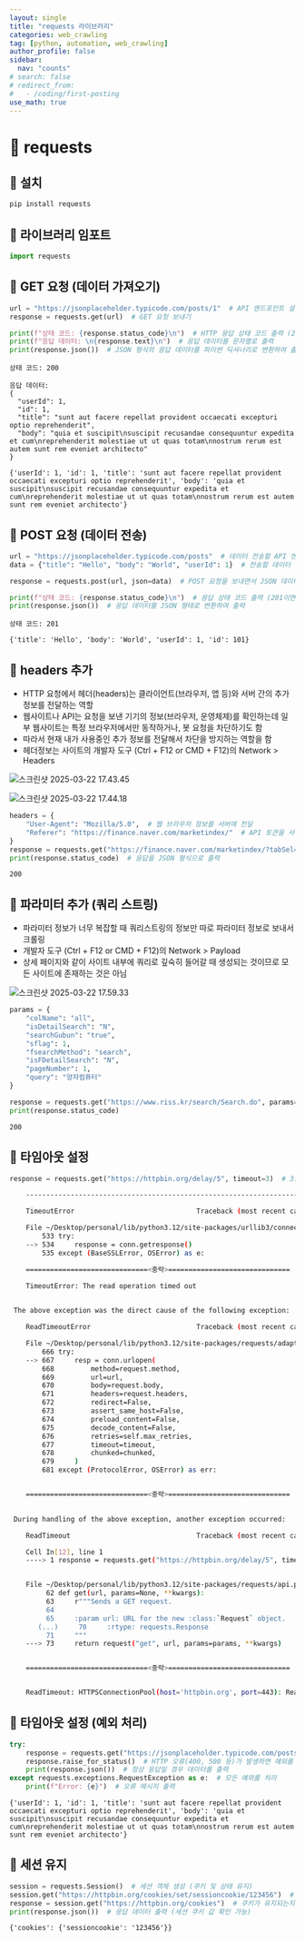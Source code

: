 ```yaml
---
layout: single
title: "requests 라이브러리"
categories: web_crawling
tag: [python, automation, web_crawling]
author_profile: false
sidebar:
  nav: "counts"
# search: false
# redirect_from:
#   - /coding/first-posting
use_math: true
---
```


# 👑 requests

## 🌟 설치

```sh
pip install requests
```

## 🌟 라이브러리 임포트

```python
import requests
```

## 🌟 GET 요청 (데이터 가져오기)

```python
url = "https://jsonplaceholder.typicode.com/posts/1"  # API 엔드포인트 설정
response = requests.get(url)  # GET 요청 보내기

print(f"상태 코드: {response.status_code}\n")  # HTTP 응답 상태 코드 출력 (200이면 성공)
print(f"응답 데이터: \n{response.text}\n")  # 응답 데이터를 문자열로 출력
print(response.json())  # JSON 형식의 응답 데이터를 파이썬 딕셔너리로 변환하여 출력
```

    상태 코드: 200

    응답 데이터:
    {
      "userId": 1,
      "id": 1,
      "title": "sunt aut facere repellat provident occaecati excepturi optio reprehenderit",
      "body": "quia et suscipit\nsuscipit recusandae consequuntur expedita et cum\nreprehenderit molestiae ut ut quas totam\nnostrum rerum est autem sunt rem eveniet architecto"
    }

    {'userId': 1, 'id': 1, 'title': 'sunt aut facere repellat provident occaecati excepturi optio reprehenderit', 'body': 'quia et suscipit\nsuscipit recusandae consequuntur expedita et cum\nreprehenderit molestiae ut ut quas totam\nnostrum rerum est autem sunt rem eveniet architecto'}

## 🌟 POST 요청 (데이터 전송)

```python
url = "https://jsonplaceholder.typicode.com/posts"  # 데이터 전송할 API 엔드포인트 설정
data = {"title": "Hello", "body": "World", "userId": 1}  # 전송할 데이터 정의

response = requests.post(url, json=data)  # POST 요청을 보내면서 JSON 데이터를 함께 전송

print(f"상태 코드: {response.status_code}\n")  # 응답 상태 코드 출력 (201이면 데이터 생성 성공)
print(response.json())  # 응답 데이터를 JSON 형태로 변환하여 출력
```

    상태 코드: 201

    {'title': 'Hello', 'body': 'World', 'userId': 1, 'id': 101}

## 🌟 headers 추가

- HTTP 요청에서 헤더(headers)는 클라이언트(브라우저, 앱 등)와 서버 간의 추가 정보를 전달하는 역할
- 웹사이트나 API는 요청을 보낸 기기의 정보(브라우저, 운영체제)를 확인하는데 일부 웹사이트는 특정 브라우저에서만 동작하거나, 봇 요청을 차단하기도 함
- 따라서 현재 내가 사용중인 추가 정보를 전달해서 차단을 방지하는 역할을 함
- 헤더정보는 사이트의 개발자 도구 (Ctrl + F12 or CMD + F12)의 Network > Headers

![스크린샷 2025-03-22 17.43.45]({{site.url}}/images/2025-03-22-requests_library/001.png)

![스크린샷 2025-03-22 17.44.18]({{site.url}}/images/2025-03-22-requests_library/002.png)

```python
headers = {
    "User-Agent": "Mozilla/5.0",  # 웹 브라우저 정보를 서버에 전달
    "Referer": "https://finance.naver.com/marketindex/"  # API 토큰을 사용한 인증
}
response = requests.get("https://finance.naver.com/marketindex/?tabSel=gold#tab_section", headers=headers)  # GET 요청과 함께 헤더 추가
print(response.status_code)  # 응답을 JSON 형식으로 출력
```

    200

## 🌟 파라미터 추가 (쿼리 스트링)

- 파라미터 정보가 너무 복잡할 때 쿼리스트링의 정보만 따로 파라미터 정보로 보내서 크롤링
- 개발자 도구 (Ctrl + F12 or CMD + F12)의 Network > Payload
- 상세 페이지와 같이 사이트 내부에 쿼리로 깊숙히 들어갈 때 생성되는 것이므로 모든 사이트에 존재하는 것은 아님

![스크린샷 2025-03-22 17.59.33]({{site.url}}/images/2025-03-22-requests_library/003.png)

```python
params = {
    "colName": "all",
    "isDetailSearch": "N",
    "searchGubun": "true",
    "sflag": 1,
    "fsearchMethod": "search",
    "isFDetailSearch": "N",
    "pageNumber": 1,
    "query": "양자컴퓨터"
}

response = requests.get("https://www.riss.kr/search/Search.do", params=params)
print(response.status_code)
```

    200

## 🌟 타임아웃 설정

```python
response = requests.get("https://httpbin.org/delay/5", timeout=3)  # 3초 안에 응답이 없으면 예외 발생
```

```sh
    ---------------------------------------------------------------------------

    TimeoutError                              Traceback (most recent call last)

    File ~/Desktop/personal/lib/python3.12/site-packages/urllib3/connectionpool.py:534, in HTTPConnectionPool._make_request(self, conn, method, url, body, headers, retries, timeout, chunked, response_conn, preload_content, decode_content, enforce_content_length)
        533 try:
    --> 534     response = conn.getresponse()
        535 except (BaseSSLError, OSError) as e:

    ==============================<중략>==============================

    TimeoutError: The read operation timed out

​
 The above exception was the direct cause of the following exception:

    ReadTimeoutError                          Traceback (most recent call last)

    File ~/Desktop/personal/lib/python3.12/site-packages/requests/adapters.py:667, in HTTPAdapter.send(self, request, stream, timeout, verify, cert, proxies)
        666 try:
    --> 667     resp = conn.urlopen(
        668         method=request.method,
        669         url=url,
        670         body=request.body,
        671         headers=request.headers,
        672         redirect=False,
        673         assert_same_host=False,
        674         preload_content=False,
        675         decode_content=False,
        676         retries=self.max_retries,
        677         timeout=timeout,
        678         chunked=chunked,
        679     )
        681 except (ProtocolError, OSError) as err:


    ==============================<중략>==============================

​
 During handling of the above exception, another exception occurred:

    ReadTimeout                               Traceback (most recent call last)

    Cell In[12], line 1
    ----> 1 response = requests.get("https://httpbin.org/delay/5", timeout=3)  # 3초 안에 응답이 없으면 예외 발생


    File ~/Desktop/personal/lib/python3.12/site-packages/requests/api.py:73, in get(url, params, **kwargs)
         62 def get(url, params=None, **kwargs):
         63     r"""Sends a GET request.
         64
         65     :param url: URL for the new :class:`Request` object.
       (...)     70     :rtype: requests.Response
         71     """
    ---> 73     return request("get", url, params=params, **kwargs)


    ==============================<중략>==============================


    ReadTimeout: HTTPSConnectionPool(host='httpbin.org', port=443): Read timed out. (read timeout=3)
```

## 🌟 타임아웃 설정 (예외 처리)

```python
try:
    response = requests.get("https://jsonplaceholder.typicode.com/posts/1", timeout=5)  # 5초 안에 응답이 없으면 예외 발생
    response.raise_for_status()  # HTTP 오류(400, 500 등)가 발생하면 예외를 발생시킴
    print(response.json())  # 정상 응답일 경우 데이터를 출력
except requests.exceptions.RequestException as e:  # 모든 예외를 처리
    print(f"Error: {e}")  # 오류 메시지 출력
```

    {'userId': 1, 'id': 1, 'title': 'sunt aut facere repellat provident occaecati excepturi optio reprehenderit', 'body': 'quia et suscipit\nsuscipit recusandae consequuntur expedita et cum\nreprehenderit molestiae ut ut quas totam\nnostrum rerum est autem sunt rem eveniet architecto'}

## 🌟 세션 유지

```python
session = requests.Session()  # 세션 객체 생성 (쿠키 및 상태 유지)
session.get("https://httpbin.org/cookies/set/sessioncookie/123456")  # 쿠키 설정 요청 보내기
response = session.get("https://httpbin.org/cookies")  # 쿠키가 유지되는지 확인하는 요청 보내기
print(response.json())  # 응답 데이터 출력 (세션 쿠키 값 확인 가능)
```

    {'cookies': {'sessioncookie': '123456'}}
